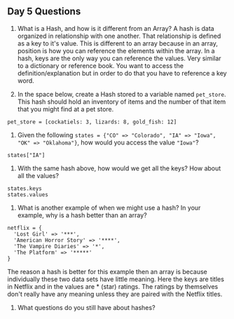 ## Day 5 Questions

1. What is a Hash, and how is it different from an Array?
A hash is data organized in relationship with one another.  That relationship is defined as a key to it's value.  This is different to an array because in an array, position is how you can reference the elements within the array.  In a hash, keys are the only way you can reference the values.  Very similar to a dictionary or reference book.  You want to access the definition/explanation but in order to do that you have to reference a key word.


1. In the space below, create a Hash stored to a variable named `pet_store`.  This hash should hold an inventory of items and the number of that item that you might find at a pet store.

```
pet_store = [cockatiels: 3, lizards: 8, gold_fish: 12]
```

1. Given the following `states = {"CO" => "Colorado", "IA" => "Iowa", "OK" => "Oklahoma"}`, how would you access the value `"Iowa"`?

```
states["IA"]
```

1. With the same hash above, how would we get all the keys?  How about all the values?

```
states.keys
states.values

```

1. What is another example of when we might use a hash?  In your example, why is a hash better than an array?

```
netflix = {
  'Lost Girl' => '***',
  'American Horror Story' => '****',
  'The Vampire Diaries' => '*',
  'The Platform' => '*****'  
}
```
The reason a hash is better for this example then an array is because individually these two data sets have little meaning.  Here the keys are titles in Netflix and in the values are * (star) ratings.  The ratings by themselves don't really have any meaning unless they are paired with the Netflix titles.


1. What questions do you still have about hashes?
